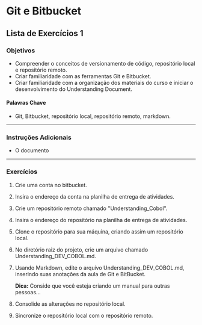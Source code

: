 # Git e Bitbucket
## Lista de Exercícios 1 
### Objetivos
- Compreender o conceitos de versionamento de código, repositório local e repositório remoto.  
- Criar familiaridade com as ferramentas Git e Bitbucket. 
- Criar familiaridade com a organização dos materiais do curso e iniciar o desenvolvimento do Understanding Document. 

#### Palavras Chave  
- Git, Bitbucket, repositório local, repositório remoto, markdown. 

---
### Instruções Adicionais 
- O documento 

--- 
### Exercícios 
1. Crie uma conta no bitbucket. 

2. Insira o endereço da conta na planilha de entrega de atividades. 

3. Crie um repositório remoto chamado "Understanding_Cobol". 

4. Insira o endereço do repositório na planilha de entrega de atividades. 

5. Clone o repositório para sua máquina, criando assim um repositório local. 

6. No diretório raiz do projeto, crie um arquivo chamado Understanding_DEV_COBOL.md.

7. Usando Markdown, edite o arquivo Understanding_DEV_COBOL.md, inserindo suas anotações da aula de Git e BitBucket. 

    **Dica:** Conside que você esteja criando um manual para outras pessoas... 

8. Consolide as alterações no repositório local. 

9. Sincronize o repositório local com o repositório remoto. 



